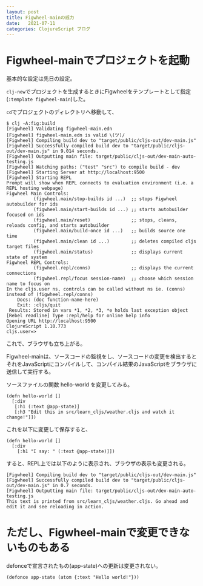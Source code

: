 ```yaml
---
layout: post
title: Figwheel-mainの威力
date:   2021-07-11
categories: ClojureScript ブログ
---
```


# Figwheel-mainでプロジェクトを起動

基本的な設定は先日の設定。

`clj-new`でプロジェクトを生成するときにFigwheelをテンプレートとして指定(`:template figwheel-main`)した。

`cd`でプロジェクトのディレクトリへ移動して、
```
$ clj -A:fig:build
[Figwheel] Validating figwheel-main.edn
[Figwheel] figwheel-main.edn is valid \(ツ)/
[Figwheel] Compiling build dev to "target/public/cljs-out/dev-main.js"
[Figwheel] Successfully compiled build dev to "target/public/cljs-out/dev-main.js" in 9.014 seconds.
[Figwheel] Outputting main file: target/public/cljs-out/dev-main-auto-testing.js
[Figwheel] Watching paths: ("test" "src") to compile build - dev
[Figwheel] Starting Server at http://localhost:9500
[Figwheel] Starting REPL
Prompt will show when REPL connects to evaluation environment (i.e. a REPL hosting webpage)
Figwheel Main Controls:
          (figwheel.main/stop-builds id ...)  ;; stops Figwheel autobuilder for ids
          (figwheel.main/start-builds id ...) ;; starts autobuilder focused on ids
          (figwheel.main/reset)               ;; stops, cleans, reloads config, and starts autobuilder
          (figwheel.main/build-once id ...)   ;; builds source one time
          (figwheel.main/clean id ...)        ;; deletes compiled cljs target files
          (figwheel.main/status)              ;; displays current state of system
Figwheel REPL Controls:
          (figwheel.repl/conns)               ;; displays the current connections
          (figwheel.repl/focus session-name)  ;; choose which session name to focus on
In the cljs.user ns, controls can be called without ns ie. (conns) instead of (figwheel.repl/conns)
    Docs: (doc function-name-here)
    Exit: :cljs/quit
 Results: Stored in vars *1, *2, *3, *e holds last exception object
[Rebel readline] Type :repl/help for online help info
Opening URL http://localhost:9500
ClojureScript 1.10.773
cljs.user=> 
```

これで、ブラウザも立ち上がる。

Figwheel-mainは、ソースコードの監視をし、ソースコードの変更を検出するとそれをJavaScriptにコンパイルして、コンパイル結果のJavaScriptをブラウザに送信して実行する。

ソースファイルの関数 hello-world を変更してみる。
```
(defn hello-world []
  [:div
   [:h1 (:text @app-state)]
   [:h3 "Edit this in src/learn_cljs/weather.cljs and watch it change!"]])
```
これを以下に変更して保存すると、
```
(defn hello-world []
  [:div
    [:h1 "I say: " (:text @app-state)]])
```

すると、REPL上では以下のように表示され、ブラウザの表示も変更される。
```
[Figwheel] Compiling build dev to "target/public/cljs-out/dev-main.js"
[Figwheel] Successfully compiled build dev to "target/public/cljs-out/dev-main.js" in 0.7 seconds.
[Figwheel] Outputting main file: target/public/cljs-out/dev-main-auto-testing.js
This text is printed from src/learn_cljs/weather.cljs. Go ahead and edit it and see reloading in action.
```

# ただし、Figwheel-mainで変更できないものもある

defonceで宣言されたもの(app-state)への更新は変更されない。
```
(defonce app-state (atom {:text "Hello world!"}))
```
